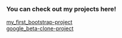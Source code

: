 ### You can check out my projects here!
[my_first_bootstrap-project](https://anthonyharold67.github.io/projelerim/my_first_bootstrap-project/)<br>
[google_beta-clone-project](https://anthonyharold67.github.io/projelerim/google-beta98-clone/)
